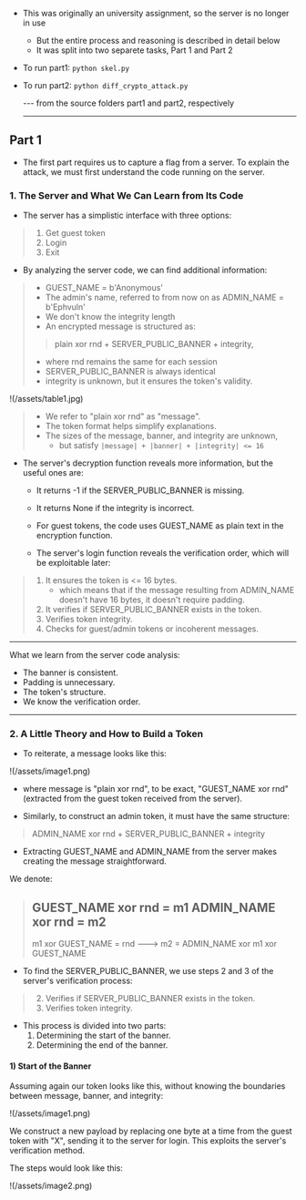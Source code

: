 + This was originally an university assignment, so the server is no longer in use
    + But the entire process and reasoning is described in detail below
    + It was split into two separete tasks, Part 1 and Part 2
+ To run part1:
    `python skel.py`
+ To run part2:
    `python diff_crypto_attack.py`


  --- from the source folders part1 and part2, respectively

  ***

## Part 1

+ The first part requires us to capture a flag from a
server. To explain the attack, we must first understand the
code running on the server.

### 1. The Server and What We Can Learn from Its Code

+ The server has a simplistic interface with three options:

> 1. Get guest token
> 2. Login
> 3. Exit

+ By analyzing the server code, we can find additional information:

> + GUEST_NAME = b'Anonymous'
> + The admin's name, referred to from now on as ADMIN_NAME = b'Ephvuln'
> + We don't know the integrity length
> + An encrypted message is structured as:
>>    plain xor rnd + SERVER_PUBLIC_BANNER + integrity,
>    + where rnd remains the same for each session
>    + SERVER_PUBLIC_BANNER is always identical
>    + integrity is unknown, but it ensures the token's validity.

!(/assets/table1.jpg)

> + We refer to "plain xor rnd" as "message".
> + The token format helps simplify explanations.
> + The sizes of the message, banner, and integrity are unknown,
>      + but satisfy `|message| + |banner| + |integrity| <= 16`


+ The server's decryption function reveals more information, but the useful ones are:
    + It returns -1 if the SERVER_PUBLIC_BANNER is missing.
    + It returns None if the integrity is incorrect.
      
    + For guest tokens, the code uses GUEST_NAME as plain text in the encryption function.
    + The server's login function reveals the verification order, which will be exploitable later:
 
> 1. It ensures the token is <= 16 bytes.
>     + which means that if the message resulting from ADMIN_NAME doesn't have 16 bytes, it doesn't require padding.
> 2. It verifies if SERVER_PUBLIC_BANNER exists in the token.
> 3. Verifies token integrity.
> 4. Checks for guest/admin tokens or incoherent messages.

***

What we learn from the server code analysis:
+ The banner is consistent.
+ Padding is unnecessary.
+ The token's structure.
+ We know the verification order.

***

### 2. A Little Theory and How to Build a Token

+ To reiterate, a message looks like this:

!(/assets/image1.png)

+ where message is "plain xor rnd", to be exact, "GUEST_NAME xor rnd" (extracted from the guest token received from the server).

+ Similarly, to construct an admin token, it must have the same structure:
> ADMIN_NAME xor rnd + SERVER_PUBLIC_BANNER + integrity
+ Extracting GUEST_NAME and ADMIN_NAME from the server makes creating the message straightforward.

We denote:
> GUEST_NAME xor rnd = m1
> ADMIN_NAME xor rnd = m2
> -----------------------
> m1 xor GUEST_NAME = rnd ---> m2 = ADMIN_NAME xor m1 xor GUEST_NAME


+ To find the SERVER_PUBLIC_BANNER, we use steps 2 and 3 of the
    server's verification process:

> 2. Verifies if SERVER_PUBLIC_BANNER exists in the token.
> 3. Verifies token integrity.

+ This process is divided into two parts:
    1. Determining the start of the banner.
    2. Determining the end of the banner.

#### 1) Start of the Banner

Assuming again our token looks like this, without knowing the boundaries between message, banner, and integrity:

!(/assets/image1.png)

We construct a new payload by replacing one byte at a time from the guest token with "X", sending it to the server for login. This exploits the server's verification method.


The steps would look like this:

!(/assets/image2.png)



